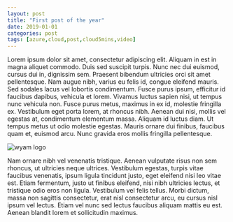 ```yaml
---
layout: post
title: "First post of the year"
date: 2019-01-01
categories: post
tags: [azure,cloud,post,cloud5mins,video]
---
```


Lorem ipsum dolor sit amet, consectetur adipiscing elit. Aliquam in est in magna aliquet commodo. Duis sed suscipit turpis. Nunc nec dui euismod, cursus dui in, dignissim sem. Praesent bibendum ultricies orci sit amet pellentesque. Nam augue nibh, varius eu felis id, congue eleifend mauris. Sed sodales lacus vel lobortis condimentum. Fusce purus ipsum, efficitur id faucibus dapibus, vehicula et lorem. Vivamus luctus sapien nisi, ut tempus nunc vehicula non. Fusce purus metus, maximus in ex id, molestie fringilla ex. Vestibulum eget porta lorem, at rhoncus nibh. Aenean dui nisi, mollis vel egestas at, condimentum elementum massa. Aliquam id luctus diam. Ut tempus metus ut odio molestie egestas. Mauris ornare dui finibus, faucibus quam et, euismod arcu. Nunc gravida eros mollis fringilla pellentesque.

![wyam logo](/images/wyam_logo.png)

Nam ornare nibh vel venenatis tristique. Aenean vulputate risus non sem rhoncus, ut ultricies neque ultrices. Vestibulum egestas, turpis vitae faucibus venenatis, ipsum ligula tincidunt justo, eget eleifend nisi leo vitae est. Etiam fermentum, justo ut finibus eleifend, nisi nibh ultricies lectus, et tristique odio eros non ligula. Vestibulum vel felis tellus. Morbi dictum, massa non sagittis consectetur, erat nisl consectetur arcu, eu cursus nisl ipsum vel lectus. Etiam vel nunc sed lectus faucibus aliquam mattis eu est. Aenean blandit lorem et sollicitudin maximus.